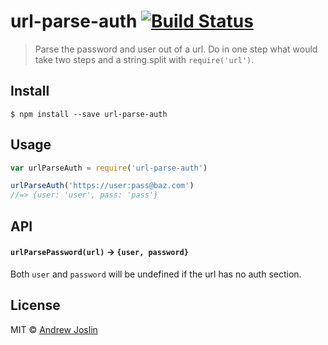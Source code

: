 # url-parse-auth [![Build Status](https://travis-ci.org/ajoslin/url-parse-password.svg?branch=master)](https://travis-ci.org/ajoslin/url-parse-password)

> Parse the password and user out of a url. Do in one step what would take two steps and a string.split with `require('url')`.


## Install

```
$ npm install --save url-parse-auth
```


## Usage

```js
var urlParseAuth = require('url-parse-auth')

urlParseAuth('https://user:pass@baz.com')
//=> {user: 'user', pass: 'pass'}
```

## API

#### `urlParsePassword(url)` -> `{user, password}`

Both `user` and `password` will be undefined if the url has no auth section.


## License

MIT © [Andrew Joslin](http://ajoslin.com)
